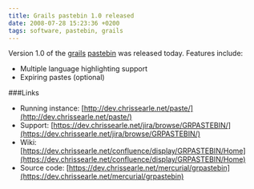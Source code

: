 ```yaml
---
title: Grails pastebin 1.0 released
date: 2008-07-28 15:23:36 +0200
tags: software, pastebin, grails
---
```


Version 1.0 of the [grails](http://grails.org/) [pastebin](http://en.wikipedia.org/wiki/Pastebin) was released today. Features include:

*  Multiple language highlighting support
*  Expiring pastes (optional)

###Links

*  Running instance: [http://dev.chrissearle.net/paste/](http://dev.chrissearle.net/paste/)
*  Support: [https://dev.chrissearle.net/jira/browse/GRPASTEBIN/](https://dev.chrissearle.net/jira/browse/GRPASTEBIN/)
*  Wiki: [https://dev.chrissearle.net/confluence/display/GRPASTEBIN/Home](https://dev.chrissearle.net/confluence/display/GRPASTEBIN/Home)
*  Source code: [https://dev.chrissearle.net/mercurial/grpastebin](https://dev.chrissearle.net/mercurial/grpastebin)
